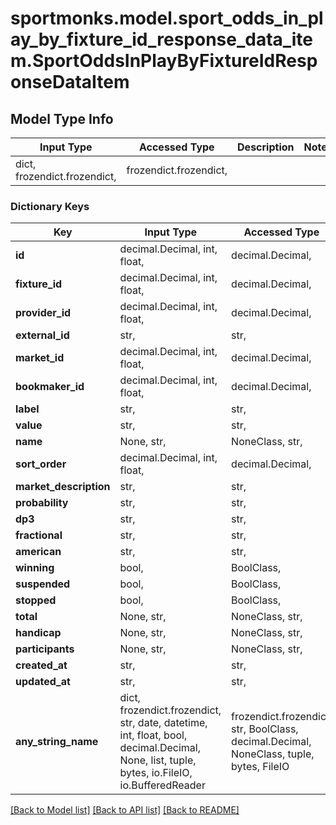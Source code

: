 # sportmonks.model.sport_odds_in_play_by_fixture_id_response_data_item.SportOddsInPlayByFixtureIdResponseDataItem

## Model Type Info
Input Type | Accessed Type | Description | Notes
------------ | ------------- | ------------- | -------------
dict, frozendict.frozendict,  | frozendict.frozendict,  |  | 

### Dictionary Keys
Key | Input Type | Accessed Type | Description | Notes
------------ | ------------- | ------------- | ------------- | -------------
**id** | decimal.Decimal, int, float,  | decimal.Decimal,  |  | [optional] 
**fixture_id** | decimal.Decimal, int, float,  | decimal.Decimal,  |  | [optional] 
**provider_id** | decimal.Decimal, int, float,  | decimal.Decimal,  |  | [optional] 
**external_id** | str,  | str,  |  | [optional] 
**market_id** | decimal.Decimal, int, float,  | decimal.Decimal,  |  | [optional] 
**bookmaker_id** | decimal.Decimal, int, float,  | decimal.Decimal,  |  | [optional] 
**label** | str,  | str,  |  | [optional] 
**value** | str,  | str,  |  | [optional] 
**name** | None, str,  | NoneClass, str,  |  | [optional] 
**sort_order** | decimal.Decimal, int, float,  | decimal.Decimal,  |  | [optional] 
**market_description** | str,  | str,  |  | [optional] 
**probability** | str,  | str,  |  | [optional] 
**dp3** | str,  | str,  |  | [optional] 
**fractional** | str,  | str,  |  | [optional] 
**american** | str,  | str,  |  | [optional] 
**winning** | bool,  | BoolClass,  |  | [optional] 
**suspended** | bool,  | BoolClass,  |  | [optional] 
**stopped** | bool,  | BoolClass,  |  | [optional] 
**total** | None, str,  | NoneClass, str,  |  | [optional] 
**handicap** | None, str,  | NoneClass, str,  |  | [optional] 
**participants** | None, str,  | NoneClass, str,  |  | [optional] 
**created_at** | str,  | str,  |  | [optional] 
**updated_at** | str,  | str,  |  | [optional] 
**any_string_name** | dict, frozendict.frozendict, str, date, datetime, int, float, bool, decimal.Decimal, None, list, tuple, bytes, io.FileIO, io.BufferedReader | frozendict.frozendict, str, BoolClass, decimal.Decimal, NoneClass, tuple, bytes, FileIO | any string name can be used but the value must be the correct type | [optional]

[[Back to Model list]](../../README.md#documentation-for-models) [[Back to API list]](../../README.md#documentation-for-api-endpoints) [[Back to README]](../../README.md)

